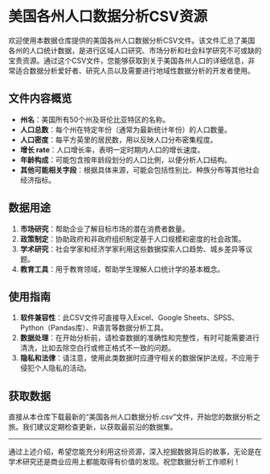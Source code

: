 # 美国各州人口数据分析CSV资源

欢迎使用本数据仓库提供的美国各州人口数据分析CSV文件。该文件汇总了美国各州的人口统计数据，是进行区域人口研究、市场分析和社会科学研究不可或缺的宝贵资源。通过这个CSV文件，您能够获取到关于美国各州人口的详细信息，非常适合数据分析爱好者、研究人员以及需要进行地域性数据分析的开发者使用。

## 文件内容概览

- **州名**：美国所有50个州及哥伦比亚特区的名称。
- **人口总数**：每个州在特定年份（通常为最新统计年份）的人口数量。
- **人口密度**：每平方英里的居民数，用以反映人口分布密集程度。
- **增长 rate**：人口增长率，表明一定时期内人口的增长速度。
- **年龄构成**：可能包含按年龄段划分的人口比例，以便分析人口结构。
- **其他可能相关字段**：根据具体来源，可能会包括性别比、种族分布等其他社会经济指标。

## 数据用途

1. **市场研究**：帮助企业了解目标市场的潜在消费者数量。
2. **政策制定**：协助政府和非政府组织制定基于人口规模和密度的社会政策。
3. **学术研究**：社会学家和经济学家利用这些数据探索人口趋势、城乡差异等议题。
4. **教育工具**：用于教育领域，帮助学生理解人口统计学的基本概念。

## 使用指南

1. **软件兼容性**：此CSV文件可直接导入Excel、Google Sheets、SPSS、Python（Pandas库）、R语言等数据分析工具。
2. **数据处理**：在开始分析前，请检查数据的准确性和完整性，有时可能需要进行清洗，比如去除空白行或修正格式不一致的问题。
3. **隐私和法律**：请注意，使用此类数据时应遵守相关的数据保护法规，不应用于侵犯个人隐私的活动。

## 获取数据

直接从本仓库下载最新的“美国各州人口数据分析.csv”文件，开始您的数据分析之旅。我们建议定期检查更新，以获取最前沿的数据集。

---

通过上述介绍，希望您能充分利用这份资源，深入挖掘数据背后的故事，无论是在学术研究还是商业应用上都能取得有价值的发现。祝您数据分析工作顺利！
